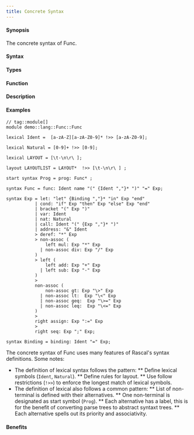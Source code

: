 ```yaml
---
title: Concrete Syntax
---
```


#### Synopsis

The concrete syntax of Func.

#### Syntax

#### Types

#### Function

#### Description

#### Examples


```rascal
// tag::module[]
module demo::lang::Func::Func

lexical Ident =  [a-zA-Z][a-zA-Z0-9]* !>> [a-zA-Z0-9];

lexical Natural = [0-9]+ !>> [0-9];

lexical LAYOUT = [\t-\n\r\ ];

layout LAYOUTLIST = LAYOUT*  !>> [\t-\n\r\ ] ;

start syntax Prog = prog: Func* ;

syntax Func = func: Ident name "(" {Ident ","}* ")" "=" Exp;

syntax Exp = let: "let" {Binding ","}* "in" Exp "end"
           | cond: "if" Exp "then" Exp "else" Exp "end"
           | bracket "(" Exp ")"
           | var: Ident
           | nat: Natural 
           | call: Ident "(" {Exp ","}* ")"
           | address: "&" Ident
           > deref: "*" Exp 
           > non-assoc (
               left mul: Exp "*" Exp 
             | non-assoc div: Exp "/" Exp
           ) 
           > left (
               left add: Exp "+" Exp 
             | left sub: Exp "-" Exp
           )
           >
           non-assoc (
               non-assoc gt: Exp "\>" Exp
             | non-assoc lt:  Exp "\<" Exp
             | non-assoc geq:  Exp "\>=" Exp
             | non-assoc leq:  Exp "\<=" Exp
           )
           >
           right assign: Exp ":=" Exp
           >
           right seq: Exp ";" Exp; 

syntax Binding = binding: Ident "=" Exp;

```

                
The concrete syntax of Func uses many features of Rascal's syntax definitions. Some notes:

*   The definition of lexical syntax follows the pattern:
**  Define lexical symbols (`Ident`, `Natural`).
**  Define rules for layout.
**  Use follow restrictions (`!>>`) to enforce the longest match of lexical symbols.
*  The definition of lexical also follows a common pattern:
**  List of non-terminal is defined with their alternatives.
**  One non-terminal is designated as start symbol (`Prog`).
**  Each alternative has a label, this is for the benefit of converting parse trees to abstract syntaxt trees.
**  Each alternative spells out its priority and associativity.

#### Benefits



